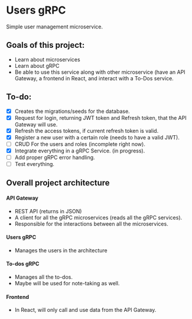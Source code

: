 # Users gRPC

Simple user management microservice.

## Goals of this project:
- Learn about microservices
- Learn about gRPC
- Be able to use this service along with other microservice (have an API Gateway, a frontend in React, and interact with a To-Dos service.

## To-do:

- [x] Creates the migrations/seeds for the database.
- [x] Request for login, returning JWT token and Refresh token, that the API Gateway will use.
- [x] Refresh the access tokens, if current refresh token is valid.
- [x] Register a new user with a certain role (needs to have a valid JWT).
- [ ] CRUD For the users and roles (incomplete right now).
- [x] Integrate everything in a gRPC Service. (in progress).
- [ ] Add proper gRPC error handling.
- [ ] Test everything.

## Overall project architecture

#### API Gateway
- REST API (returns in JSON)
- A client for all the gRPC microservices (reads all the gRPC services).
- Responsible for the interactions between all the microservices.

#### Users gRPC
- Manages the users in the architecture

#### To-dos gRPC
- Manages all the to-dos.
- Maybe will be used for note-taking as well.

#### Frontend
- In React, will only call and use data from the API Gateway.
